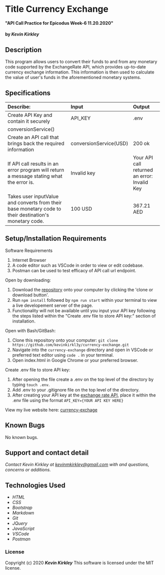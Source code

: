 # Title Currency Exchange

#### "API Call Practice for Epicodus Week-6 11.20.2020"

#### by _**Kevin Kirkley**_

## Description
This program allows users to convert their funds to and from any monetary code supported by the ExchangeRate API, which provides up-to-date currency exchange information. This information is then used to calculate the value of user's funds in the aforementioned monetary systems.  



## Specifications

| Describe: | Input | Output |
| :-----------------------------------| :------------- | :------------- |
| Create API Key and contain it securely | API_KEY | .env | 
| conversionService() | | |
| Create an API call that brings back the required information | conversionService(USD) | 200 ok |
| If API call results in an error program will return a message stating what the error is. | Invalid key | Your API call returned an error: Invalid Key |
| Takes user inputValue and converts from their base monetary code to their destination's monetary code. | 100 USD | 367.21 AED |



## Setup/Installation Requirements

Software Requirements
1. Internet Browser
2. A code editor such as VSCode in order to view or edit codebase. 
3. Postman can be used to test efficacy of API call url endpoint.

Open by downloading:
1. Download the [repository](https://github.com/kevinkirkl3y/currency-exchange.git) onto your computer by clicking the 'clone or download button'.
2. Run ``npm install`` followed by ``npm run start`` within your terminal to view a live developement server of the page.
3. Functionality will not be available until you input your API key following the steps listed within the "Create .env file to store API key:" section of installation.

Open with Bash/GitBash:
1. Clone this repository onto your computer: ``git clone https://github.com/kevinkirkl3y/currency-exchange.git``
2. Navigate into the ``currency-exchange`` directory and open in VSCode or preferred text editor using ``code .`` in your terminal.
3. Open index.html in Google Chrome or your preferred browser. 

Create .env file to store API key:
1. After opening the file create a .env on the top level of the directory by typing ``touch .env``.
2. Add .env to your .gitignore file on the top level of the directory.
3. After creating your API key at the [exchange rate API](https://www.exchangerate-api.com/), place it within the .env file using the format ``API_KEY={YOUR API KEY HERE}``

View my live website here: 
[currency-exchage](kevinkirkl3y.github.io/)

## Known Bugs
No known bugs.



## Support and contact detail

_Contact Kevin Kirkley at [kevinmkirkley@gmail.com](mailto:kevinmkirkley@gmail.com) with and questions, concerns or additions._

## Technologies Used 

* _HTML_
* _CSS_
* _Bootstrap_
* _Markdown_
* _Git_
* _JQuery_
* _JavaScript_
* _VSCode_
* _Postman_

### License

Copyright (c) 2020 **_Kevin Kirkley_**
This software is licensed under the MIT license.